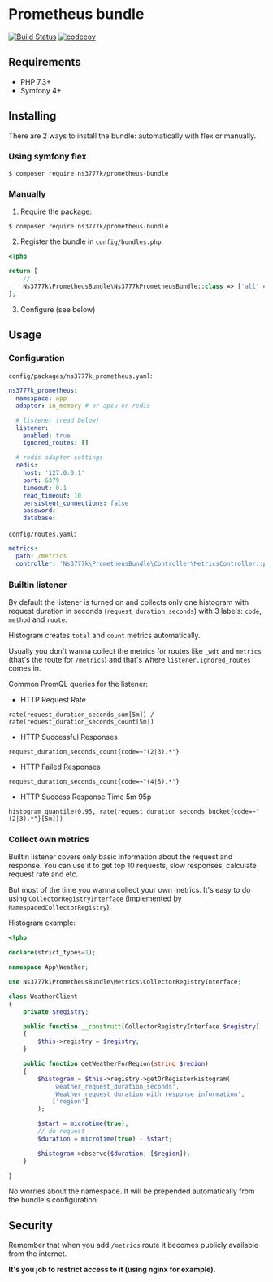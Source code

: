 # Prometheus bundle

[![Build Status](https://travis-ci.org/ns3777k/prometheus-bundle.svg?branch=master)](https://travis-ci.org/ns3777k/prometheus-bundle)
[![codecov](https://codecov.io/gh/ns3777k/prometheus-bundle/branch/master/graph/badge.svg)](https://codecov.io/gh/ns3777k/prometheus-bundle)

## Requirements

- PHP 7.3+
- Symfony 4+

## Installing

There are 2 ways to install the bundle: automatically with flex or manually.

### Using symfony flex

```shell script
$ composer require ns3777k/prometheus-bundle
```

### Manually

1. Require the package:

```shell script
$ composer require ns3777k/prometheus-bundle
```

2. Register the bundle in `config/bundles.php`:

```php
<?php

return [
    // ...
    Ns3777k\PrometheusBundle\Ns3777kPrometheusBundle::class => ['all' => true],
];
```

3. Configure (see below)

## Usage

### Configuration

`config/packages/ns3777k_prometheus.yaml`:

```yaml
ns3777k_prometheus:
  namespace: app
  adapter: in_memory # or apcu or redis

  # listener (read below)
  listener:
    enabled: true
    ignored_routes: []

  # redis adapter settings
  redis:
    host: '127.0.0.1'
    port: 6379
    timeout: 0.1
    read_timeout: 10
    persistent_connections: false
    password:
    database:
```

`config/routes.yaml`:

```yaml
metrics:
  path: /metrics
  controller: 'Ns3777k\PrometheusBundle\Controller\MetricsController::prometheus'
```

### Builtin listener

By default the listener is turned on and collects only one histogram with
request duration in seconds (`request_duration_seconds`) with 3 labels: `code`,
`method` and `route`.

Histogram creates `total` and `count` metrics automatically.

Usually you don't wanna collect the metrics for routes like `_wdt` and `metrics`
(that's the route for `/metrics`) and that's where `listener.ignored_routes`
comes in.

Common PromQL queries for the listener:

- HTTP Request Rate

```
rate(request_duration_seconds_sum[5m]) / rate(request_duration_seconds_count[5m])
```

- HTTP Successful Responses

```
request_duration_seconds_count{code=~"(2|3).*"}
```

- HTTP Failed Responses

```
request_duration_seconds_count{code=~"(4|5).*"}
```

- HTTP Success Response Time 5m 95p

```
histogram_quantile(0.95, rate(request_duration_seconds_bucket{code=~"(2|3).*"}[5m]))
```

### Collect own metrics

Builtin listener covers only basic information about the request and response.
You can use it to get top 10 requests, slow responses, calculate request rate
and etc.

But most of the time you wanna collect your own metrics. It's easy to do using
`CollectorRegistryInterface` (implemented by `NamespacedCollectorRegistry`).

Histogram example:

```php
<?php

declare(strict_types=1);

namespace App\Weather;

use Ns3777k\PrometheusBundle\Metrics\CollectorRegistryInterface;

class WeatherClient
{
    private $registry;

    public function __construct(CollectorRegistryInterface $registry)
    {
        $this->registry = $registry;
    }

    public function getWeatherForRegion(string $region)
    {
        $histogram = $this->registry->getOrRegisterHistogram(
            'weather_request_duration_seconds',
            'Weather request duration with response information',
            ['region']
        );

        $start = microtime(true);
        // do request
        $duration = microtime(true) - $start;

        $histogram->observe($duration, [$region]);
    }

}
```

No worries about the namespace. It will be prepended automatically from the
bundle's configuration.

## Security

Remember that when you add `/metrics` route it becomes publicly available from
the internet.

**It's you job to restrict access to it (using nginx for example).**
